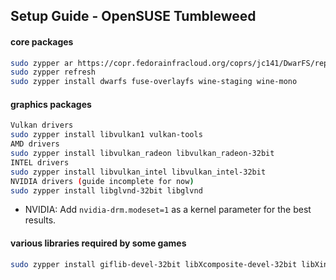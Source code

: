 ## Setup Guide - OpenSUSE Tumbleweed

#### core packages
```sh
sudo zypper ar https://copr.fedorainfracloud.org/coprs/jc141/DwarFS/repo/epel-9/jc141-DwarFS-epel-9.repo
sudo zypper refresh
sudo zypper install dwarfs fuse-overlayfs wine-staging wine-mono
```

#### graphics packages
```sh
Vulkan drivers
sudo zypper install libvulkan1 vulkan-tools
AMD drivers
sudo zypper install libvulkan_radeon libvulkan_radeon-32bit
INTEL drivers
sudo zypper install libvulkan_intel libvulkan_intel-32bit
NVIDIA drivers (guide incomplete for now)
sudo zypper install libglvnd-32bit libglvnd
```
- NVIDIA: Add `nvidia-drm.modeset=1` as a kernel parameter for the best results.

#### various libraries required by some games
```sh
sudo zypper install giflib-devel-32bit libXcomposite-devel-32bit libXinerama-devel-32bit libxslt-devel-32bit mpg123-devel-32bit mpg123-openal-32bit zlib-devel-32bit libpulse-devel-32bit giflib-devel libgphoto2-6 zlib-devel libva2 gstreamer-plugins-base gstreamer-plugins-good gstreamer-plugins-ugly gstreamer-plugins-bad gstreamer-plugins-vaapi gstreamer-plugins-libav
```
